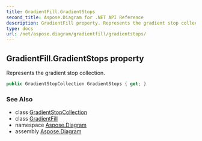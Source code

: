 ```yaml
---
title: GradientFill.GradientStops
second_title: Aspose.Diagram for .NET API Reference
description: GradientFill property. Represents the gradient stop collection
type: docs
url: /net/aspose.diagram/gradientfill/gradientstops/
---
```

## GradientFill.GradientStops property

Represents the gradient stop collection.

```csharp
public GradientStopCollection GradientStops { get; }
```

### See Also

* class [GradientStopCollection](../../gradientstopcollection/)
* class [GradientFill](../)
* namespace [Aspose.Diagram](../../gradientfill/)
* assembly [Aspose.Diagram](../../../)


